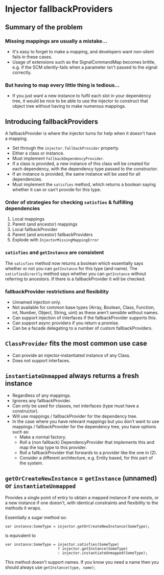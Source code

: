 # Injector fallbackProviders

## Summary of the problem

### Missing mappings are usually a mistake...

- It's easy to forget to make a mapping, and developers want non-silent fails in these cases.
- Usage of extensions such as the SignalCommandMap becomes brittle, e.g. if the SCM silently-fails when a parameter isn't passed to the signal correctly.

### But having to map every little thing is tedious...

- If you just want a new instance to fulfil each slot in your dependency tree, it would be nice to be able to use the injector to construct that object tree without having to make numerous mappings.

## Introducing fallbackProviders

A fallbackProvider is where the injector turns for help when it doesn't have a mapping.

- Set through the `injector.fallbackProvider` property.
- Either a class or instance.
- Must implement `FallbackDependencyProvider`.
- If a class is provided, a new instance of this class will be created for each dependency, with the dependency type passed to the constructor.
- If an instance is provided, the same instance will be used for all dependencies.
- Must implement the `satisfies` method, which returns a boolean saying whether it can or can't provide for this type.

### Order of strategies for checking `satisfies` & fulfilling dependencies

1. Local mappings
2. Parent (and ancestor) mappings
3. Local fallbackProvider
4. Parent (and ancestor) fallbackProviders
5. Explode with `InjectorMissingMappingError`

### `satisfies` and `getInstance` are consistent

The `satisfies` method now returns a boolean which essentially says whether or not you can `getInstance` for this type (and name).
The `satisfiesDirectly` method says whether you can `getInstance` without referring to ancestors.
If there is a fallbackProvider it will be checked.

### fallbackProvider restrictions and flexibility

- Unnamed injection only.
- Not available for common base types (Array, Boolean, Class, Function, int, Number, Object, String, uint) as these aren't sensible without names.
- Can support injection of interfaces if the fallbackProvider supports this.
- Can support async providers if you return a promise.
- Can be a facade delegating to a number of custom fallbackProviders.

## `ClassProvider` fits the most common use case

- Can provide an injector-instantiated instance of any Class.
- Does not support interfaces.

## `instantiateUnmapped` always returns a fresh instance

- Regardless of any mappings.
- Ignores any fallbackProvider.
- Can only be used for classes, not interfaces (type must have a constructor).
- Will use mappings / fallbackProvider for the dependency tree.
- In the case where you have relevant mappings but you don't want to use mappings / fallbackProvider for the dependency tree, you have options such as:
	* Make a normal factory.
	* Roll a (non fallback) DependencyProvider that implements this and map the top type to this provider.
	* Roll a fallbackProvider that forwards to a provider like the one in (2).
	* Consider a different architecture, e.g. Entity based, for this part of the system.

## `getOrCreateNewInstance` = `getInstance` (unnamed) or `instantiateUnmapped`

Provides a single point of entry to obtain a mapped instance if one exists, or a new instance if one doesn't, with identical constraints and flexibility to the methods it wraps.

Essentially a sugar method so:

	var instance:SomeType = injector.getOrCreateNewInstance(SomeType);
	
is equivalent to
	
	var instance:SomeType = injector.satisfies(SomeType)
							? injector.getInstance(SomeType)
							: injector.instantiateUnmapped(SomeType);

This method doesn't support names. If you know you need a name then you should always use `getInstance(type, name)`;